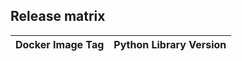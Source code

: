 ## Release matrix

| Docker Image Tag | Python Library Version |
|------------------|------------------------|


